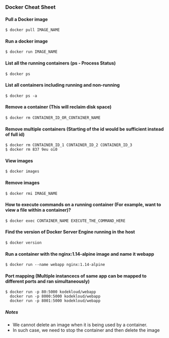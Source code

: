 ### Docker Cheat Sheet

#### Pull a Docker image
```shell
$ docker pull IMAGE_NAME
```

#### Run a docker image
```shell
$ docker run IMAGE_NAME
```

#### List all the running containers (ps - Process Status)
```shell
$ docker ps
```

#### List all containers including running and non-running
```shell
$ docker ps -a
```

#### Remove a container (This will reclaim disk space)
```shell
$ docker rm CONTAINER_ID_OR_CONTAINER_NAME
```

#### Remove multiple containers (Starting of the id would be sufficient instead of full id)
```shell
$ docker rm CONTAINER_ID_1 CONTAINER_ID_2 CONTAINER_ID_3 
$ docker rm 837 9eu oi0 
```

#### View images
```shell
$ docker images
```

#### Remove images
```shell
$ docker rmi IMAGE_NAME
```

#### How to execute commands on a running container (For example, want to view a file within a container)?
```shell
$ docker exec CONTAINER_NAME EXECUTE_THE_COMMAND_HERE
```

#### Find the version of Docker Server Engine running in the host
```
$ docker version
```

#### Run a container with the nginx:1.14-alpine image and name it webapp
```
$ docker run --name webapp nginx:1.14-alpine
```

#### Port mapping (Multiple instancecs of same app can be mapped to different ports and ran simultaneously)
```
$ docker run -p 80:5000 kodekloud/webapp
  docker run -p 8000:5000 kodekloud/webapp
  docker run -p 8001:5000 kodekloud/webapp
```

##### Notes
* We cannot delete an image when it is being used by a container. 
* In such case, we need to stop the container and then delete the image 
